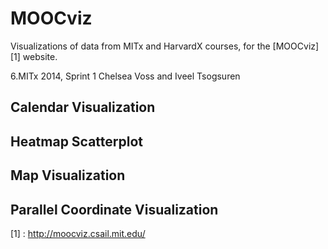 MOOCviz
==============

Visualizations of data from MITx and HarvardX courses, for the [MOOCviz][1] website.

6.MITx 2014, Sprint 1
Chelsea Voss and Iveel Tsogsuren


Calendar Visualization
----------------------

Heatmap Scatterplot
-------------------

Map Visualization
-----------------

Parallel Coordinate Visualization
---------------------------------


  [1] : http://moocviz.csail.mit.edu/
